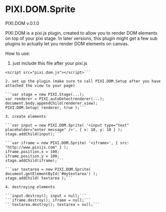PIXI.DOM.Sprite
===============


PIXI.DOM v.0.1.0

PIXI.DOM is a pixi.js plugin, created to allow you to render DOM elements on top of your pixi stage.
In later versions, this plugin might get a few sub plugins to actually let you render DOM elements on canvas.

How to use:

1. just include this file after your pixi.js

```<script src="pixi.js"></script>
<script src="pixi.dom.js"></script>```

2. set up the plugin (make sure to call PIXI.DOM.Setup after you have attached the view to your page)

```var stage = new PIXI.Stage(...);
var renderer = PIXI.autoDetectrenderer(...);
document.body.appendChild(renderer.view);
PIXI.DOM.Setup( renderer, true );```

3. create elements

```var input = new PIXI.DOM.Sprite( '<input type="text" placeholder="enter message" />', { x: 10, y: 10 } );
stage.addChild(input);```

```var iframe = new PIXI.DOM.Sprite( '<iframe>', { src: "http://www.pixijs.com" } );
iframe.position.x = 100;
iframe.position.y = 100;
stage.addChild(iframe);```

```var textarea = new PIXI.DOM.Sprite( document.getElementById('#mytextarea') );
stage.addChild( textarea );```

4. destroying elements

```input.destroy(); input = null;```
```iframe.destroy(); iframe = null;```
```textarea.destroy(); textarea = null;```
